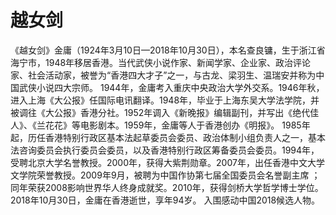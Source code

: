 ﻿# 越女剑

  《越女剑》金庸（1924年3月10日—2018年10月30日），本名查良镛，生于浙江省海宁市，1948年移居香港。当代武侠小说作家、新闻学家、企业家、政治评论家、社会活动家，被誉为“香港四大才子”之一，与古龙、梁羽生、温瑞安并称为中国武侠小说四大宗师。
1944年，金庸考入重庆中央政治大学外交系。1946年秋，进入上海《大公报》任国际电讯翻译。1948年，毕业于上海东吴大学法学院，并被调往《大公报》香港分社。1952年调入《新晚报》编辑副刊，并写出《绝代佳人》、《兰花花》等电影剧本。1959年，金庸等人于香港创办《明报》。
1985年起，历任香港特别行政区基本法起草委员会委员、政治体制小组负责人之一，基本法咨询委员会执行委员会委员，以及香港特别行政区筹备委员会委员。1994年，受聘北京大学名誉教授。2000年，获得大紫荆勋章。2007年，出任香港中文大学文学院荣誉教授。2009年9月，被聘为中国作协第七届全国委员会名誉副主席 ；同年荣获2008影响世界华人终身成就奖。2010年，获得剑桥大学哲学博士学位。
2018年10月30日，金庸在香港逝世，享年94岁。 入围感动中国2018候选人物。